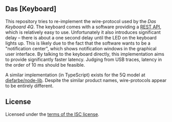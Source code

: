 ## Das \[Keyboard\]

This repository tries to re-implement the wire-protocol used by the *Das
Keyboard 4Q*. The keyboard comes with a software providing a [REST
API](https://www.daskeyboard.io/api-resources/signal/resource-description/),
which is relatively easy to use. Unfortunately it also introduces significant
delay – there is about a one second delay until the LED on the keyboard lights
up. This is likely due to the fact that the software wants to be a
"notification center", which shows notification windows in the graphical user
interface. By talking to the keyboard directly, this implementation aims to
provide significantly faster latency. Judging from USB traces, latency in the
order of 10&nbsp;ms should be feasible.

A similar implementation (in TypeScript) exists for the 5Q model at
[diefarbe/node-lib](https://github.com/diefarbe/node-lib). Despite the similar
product names, wire-protocols appear to be entirely different.

## License

Licensed under the [terms of the ISC license](LICENSE).

